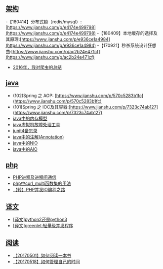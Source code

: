 ## [架构](./comprehensive)

-【180414】分布式锁（redis/mysql）:[https://www.jianshu.com/p/e4174e499798](https://www.jianshu.com/p/e4174e499798)
-【180409】本地缓存的选择及其原理:[https://www.jianshu.com/p/e936ce1a4984](https://www.jianshu.com/p/e936ce1a4984)
-【170921】秒杀系统设计狂想曲:[https://www.jianshu.com/p/ac2b24e471cf](https://www.jianshu.com/p/ac2b24e471cf)
- [2016年，我对爬虫的总结](./comprehensive/2016年，我对爬虫的总结.md)

## [java](./java)

- (102)Spring 之 AOP: [https://www.jianshu.com/p/570c5283b1fc](https://www.jianshu.com/p/570c5283b1fc)
- (101)Spring 之 IOC及其容器:[https://www.jianshu.com/p/7323c74ab127](https://www.jianshu.com/p/7323c74ab127)
- [java中的内存模型](./java/java中的内存模型.md)
- [java虚拟机故障处理工具](./java/java虚拟机故障处理工具.md)
- [junit4备忘录](./java/junit4备忘录.md)
- [java中的注解(Annotation)](./java/java中的注解(Annotation).md)
- [java中的NIO](./java/java中的NIO.md)
- [java中的AIO](./java/java中的AIO.md)

## [php](./php)

- [PHP进程及进程间通信](./php/PHP进程及进程间通信.md)
- [php中curl_multi函数集的用法](./php/php中curl_multi函数集的用法.md)
- [【转】PHP并发IO编程之路](./php/【转】PHP并发IO编程之路.md)

## [译文](./translate)

- [[译文]python2还是python3](./translate/[译文]python2还是python3.md)
- [[译文]greenlet:轻量级并发程序](./translate/[译文]greenlet:轻量级并发程序.md)

## [阅读](./read)

- [【20170501】如何阅读一本书](./read/【20170501】如何阅读一本书.md)
- [【20170518】如何管理自己的时间](./read/【20170518】如何管理自己的时间.md)
